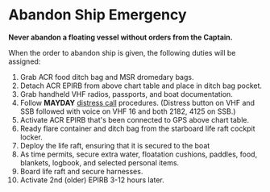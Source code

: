 # Abandon Ship Emergency

**Never abandon a floating vessel without orders from the Captain.**

When the order to abandon ship is given, the following duties will be assigned:

1. Grab ACR food ditch bag and MSR dromedary bags.
2. Detach ACR EPIRB from above chart table and place in ditch bag pocket.
3. Grab handheld VHF radios, passports, and boat documentation.
2. Follow **MAYDAY** [distress call](/distress-calls.html) procedures. (Distress button on VHF and SSB followed with voice on VHF 16 and both 2182, 4125 on SSB.)
5. Activate ACR EPIRB that's been connected to GPS above chart table.
7. Ready flare container and ditch bag from the starboard life raft cockpit locker.
6. Deploy the life raft, ensuring that it is secured to the boat
8. As time permits, secure extra water, floatation cushions, paddles, food, blankets, logbook, and selected personal items.
9. Board life raft and secure harnesses.
10. Activate 2nd (older) EPIRB 3-12 hours later.